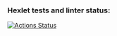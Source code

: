### Hexlet tests and linter status:
[![Actions Status](https://github.com/IVANn84/layout-designer-project-58/actions/workflows/hexlet-check.yml/badge.svg)](https://github.com/IVANn84/layout-designer-project-58/actions)
